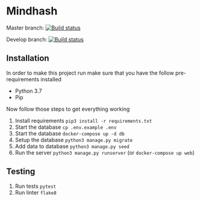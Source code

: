 # Mindhash

Master branch:
[![Build status](https://badge.buildkite.com/a6ccf7b9f3b6afcdf78f28452b51e4e704d50ed30248c57be8.svg?branch=master)](https://buildkite.com/mysign/mysign)

Develop branch:
[![Build status](https://badge.buildkite.com/a6ccf7b9f3b6afcdf78f28452b51e4e704d50ed30248c57be8.svg?branch=development)](https://buildkite.com/mysign/mysign)

## Installation
In order to make this project run make sure that you have the follow pre-requirements installed

- Python 3.7
- Pip

Now follow those steps to get everything working

1. Install requirements `pip3 install -r requirements.txt`
1. Start the database `cp .env.example .env`
1. Start the database `docker-compose up -d db`
1. Setup the database `python3 manage.py migrate`
1. Add data to database `python3 manage.py seed`
1. Run the server `python3 manage.py runserver` (or `docker-compose up web`)

## Testing
1. Run tests `pytest`
1. Run linter `flake8`